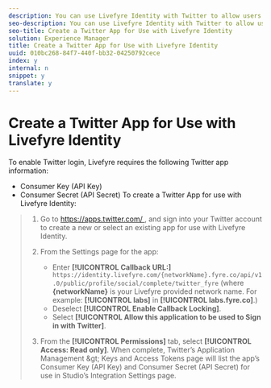 ```yaml
---
description: You can use Livefyre Identity with Twitter to allow users to use their Twitter logins to interact Apps on your site.
seo-description: You can use Livefyre Identity with Twitter to allow users to use their Twitter logins to interact Apps on your site.
seo-title: Create a Twitter App for Use with Livefyre Identity
solution: Experience Manager
title: Create a Twitter App for Use with Livefyre Identity
uuid: 010bc268-84f7-440f-bb32-04250792cece
index: y
internal: n
snippet: y
translate: y
---
```


# Create a Twitter App for Use with Livefyre Identity

To enable Twitter login, Livefyre requires the following Twitter app information:

* Consumer Key (API Key)
* Consumer Secret (API Secret)
To create a Twitter App for use with Livefyre Identity:

>1. Go to [ https://apps.twitter.com/ ](https://apps.twitter.com/), and sign into your Twitter account to create a new or select an existing app for use with Livefyre Identity.
>1. From the Settings page for the app:
>    
>    * Enter **[!UICONTROL  Callback URL:]** ` https://identity.livefyre.com/{networkName}.fyre.co/api/v1.0/public/profile/social/complete/twitter_fyre` (where **{networkName}** is your Livefyre provided network name. For example: **[!UICONTROL  labs]** in **[!UICONTROL  labs.fyre.co]**.)
>    * Deselect **[!UICONTROL  Enable Callback Locking]**.
>    * Select **[!UICONTROL  Allow this application to be used to Sign in with Twitter]**.
>    
>1. From the **[!UICONTROL  Permissions]** tab, select **[!UICONTROL  Access: Read only]**.
>When complete, Twitter’s Application Management &amp;gt; Keys and Access Tokens page will list the app’s Consumer Key (API Key) and Consumer Secret (API Secret) for use in Studio’s Integration Settings page. 
